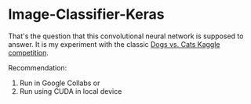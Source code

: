 # Image-Classifier-Keras

That's the question that this convolutional neural network is supposed to answer. It is my experiment with the classic [Dogs vs. Cats Kaggle competition](https://www.kaggle.com/c/dogs-vs-cats-redux-kernels-edition).

Recommendation:
1. Run in Google Collabs
    or
2. Run using CUDA in local device
